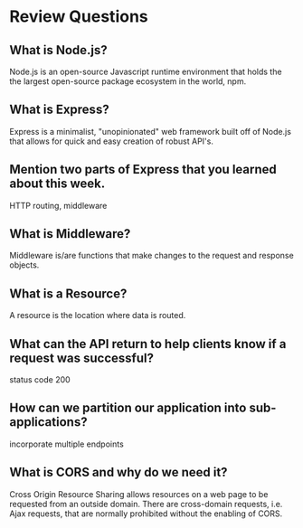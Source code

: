 # Review Questions

## What is Node.js?

Node.js is an open-source Javascript runtime environment that holds the the largest open-source package ecosystem in the world, npm.

## What is Express?

Express is a minimalist, "unopinionated" web framework built off of Node.js that allows for quick and easy creation of robust API's.

## Mention two parts of Express that you learned about this week.

HTTP routing, middleware

## What is Middleware?

Middleware is/are functions that make changes to the request and response objects.

## What is a Resource?

A resource is the location where data is routed.

## What can the API return to help clients know if a request was successful?

status code 200

## How can we partition our application into sub-applications?

incorporate multiple endpoints

## What is CORS and why do we need it?

Cross Origin Resource Sharing allows resources on a web page to be requested from an outside domain. There are cross-domain requests, i.e. Ajax requests, that are normally prohibited without the enabling of CORS.

